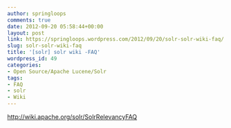 ```yaml
---
author: springloops
comments: true
date: 2012-09-20 05:58:44+00:00
layout: post
link: https://springloops.wordpress.com/2012/09/20/solr-solr-wiki-faq/
slug: solr-solr-wiki-faq
title: '[solr] solr wiki -FAQ'
wordpress_id: 49
categories:
- Open Source/Apache Lucene/Solr
tags:
- FAQ
- solr
- Wiki
---
```


http://wiki.apache.org/solr/SolrRelevancyFAQ
